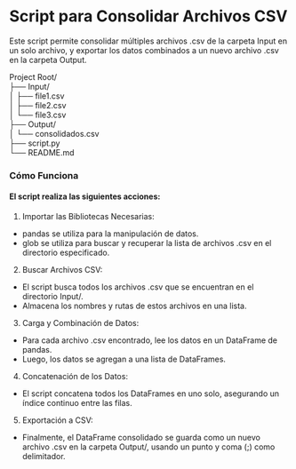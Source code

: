 # Script para Consolidar Archivos CSV
Este script permite consolidar múltiples archivos .csv de la carpeta Input en un solo archivo, y exportar los datos combinados a un nuevo archivo .csv en la carpeta Output.

Project Root/<br>
├── Input/<br>
│   ├── file1.csv<br>
│   ├── file2.csv<br>
│   └── file3.csv<br>
├── Output/<br>
│   └── consolidados.csv<br>
├── script.py<br>
└── README.md<br>


### Cómo Funciona

#### El script realiza las siguientes acciones:

1. Importar las Bibliotecas Necesarias:

  - pandas se utiliza para la manipulación de datos.
  - glob se utiliza para buscar y recuperar la lista de archivos .csv en el directorio especificado.
  
2. Buscar Archivos CSV:

  - El script busca todos los archivos .csv que se encuentran en el directorio Input/.
  - Almacena los nombres y rutas de estos archivos en una lista.
    
3. Carga y Combinación de Datos:

  - Para cada archivo .csv encontrado, lee los datos en un DataFrame de pandas.
  - Luego, los datos se agregan a una lista de DataFrames.
4. Concatenación de los Datos:

  - El script concatena todos los DataFrames en uno solo, asegurando un índice continuo entre las filas.
5. Exportación a CSV:

  - Finalmente, el DataFrame consolidado se guarda como un nuevo archivo .csv en la carpeta Output/, usando un punto y coma (;) como delimitador.
